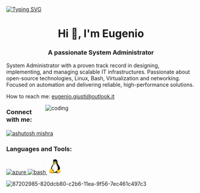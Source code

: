 [![Typing SVG](https://readme-typing-svg.demolab.com/?lines=Hello+World;This+is+My+Github)](https://git.io/typing-svg)


<h1 align="center">Hi 👋, I'm Eugenio</h1>
<h3 align="center">A passionate System Administrator</h3>

  <div class="about-me">
    <p>System Administrator with a proven track record in designing, implementing, and managing scalable IT infrastructures. 
	Passionate about open-source technologies, Linux, Bash, Virtualization and networking.
	Focused on automation and delivering reliable, high-performance solutions.</p>
  </div>
  <p class="contact"> How to reach me: <a href="mailto:eugenio.giusti@outlook.it">eugenio.giusti@outlook.it</a></p>
</body>
</html>
<img align="right" alt="coding" width="400" src="https://user-images.githubusercontent.com/55389276/140866485-8fb1c876-9a8f-4d6a-98dc-08c4981eaf70.gif">


<h3 align="left">Connect with me:</h3>
<p align="left">
<a href="https://www.linkedin.com/in/eugenio-giusti/" target="_blank"><img align="center" src="https://raw.githubusercontent.com/rahuldkjain/github-profile-readme-generator/master/src/images/icons/Social/linked-in-alt.svg" alt="ashutosh mishra" height="30" width="40" /></a>
</p>

<h3 align="left">Languages and Tools:</h3>
<p align="left"> <a href="https://azure.microsoft.com/en-in/" target="_blank" rel="noreferrer"> <img src="https://www.vectorlogo.zone/logos/microsoft_azure/microsoft_azure-icon.svg" alt="azure" width="40" height="40"/> </a> <a href="https://www.gnu.org/software/bash/" target="_blank" rel="noreferrer"> <img src="https://www.vectorlogo.zone/logos/gnu_bash/gnu_bash-icon.svg" alt="bash" width="40" height="40"/> </a> </a> <a href="https://www.linux.org/" target="_blank" rel="noreferrer"> <img src="https://raw.githubusercontent.com/devicons/devicon/master/icons/linux/linux-original.svg" alt="linux" width="40" height="40"/> </a>

![87202985-820dcb80-c2b6-11ea-9f56-7ec461c497c3](https://user-images.githubusercontent.com/95194894/198886428-259972b1-1b91-495c-811c-5810267d0878.gif)

